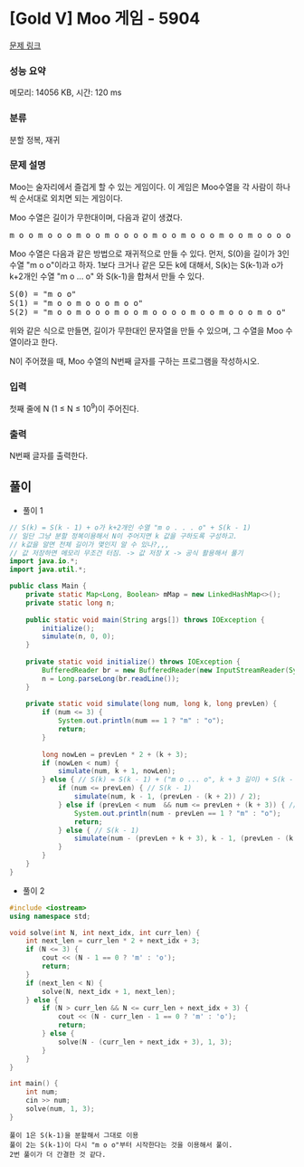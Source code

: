 # [Gold V] Moo 게임 - 5904 

[문제 링크](https://www.acmicpc.net/problem/5904) 

### 성능 요약

메모리: 14056 KB, 시간: 120 ms

### 분류

분할 정복, 재귀

### 문제 설명

<p>Moo는 술자리에서 즐겁게 할 수 있는 게임이다. 이 게임은 Moo수열을 각 사람이 하나씩 순서대로 외치면 되는 게임이다.</p>

<p>Moo 수열은 길이가 무한대이며, 다음과 같이 생겼다. </p>

<pre>m o o m o o o m o o m o o o o m o o m o o o m o o m o o o o o </pre>

<p>Moo 수열은 다음과 같은 방법으로 재귀적으로 만들 수 있다. 먼저, S(0)을 길이가 3인 수열 "m o o"이라고 하자. 1보다 크거나 같은 모든 k에 대해서, S(k)는 S(k-1)과 o가 k+2개인 수열 "m o ... o" 와 S(k-1)을 합쳐서 만들 수 있다.</p>

<pre>S(0) = "m o o"
S(1) = "m o o m o o o m o o"
S(2) = "m o o m o o o m o o m o o o o m o o m o o o m o o"</pre>

<p>위와 같은 식으로 만들면, 길이가 무한대인 문자열을 만들 수 있으며, 그 수열을 Moo 수열이라고 한다.</p>

<p>N이 주어졌을 때, Moo 수열의 N번째 글자를 구하는 프로그램을 작성하시오.</p>

### 입력 

 <p>첫째 줄에 N (1 ≤ N ≤ 10<sup>9</sup>)이 주어진다.</p>

### 출력 

 <p>N번째 글자를 출력한다.</p>

## 풀이
- 풀이 1
```java
// S(k) = S(k - 1) + o가 k+2개인 수열 "m o . . . o" + S(k - 1)
// 일단 그냥 분할 정복이용해서 N이 주어지면 k 값을 구하도록 구성하고.
// k값을 알면 전체 길이가 몇인지 알 수 있나?,,,
// 값 저장하면 메모리 무조건 터짐. -> 값 저장 X -> 공식 활용해서 풀기
import java.io.*;
import java.util.*;

public class Main {
    private static Map<Long, Boolean> mMap = new LinkedHashMap<>();
    private static long n;
    
    public static void main(String args[]) throws IOException {
        initialize();
        simulate(n, 0, 0);
    }
    
    private static void initialize() throws IOException {
        BufferedReader br = new BufferedReader(new InputStreamReader(System.in));
        n = Long.parseLong(br.readLine());
    }
    
    private static void simulate(long num, long k, long prevLen) {
        if (num <= 3) {
            System.out.println(num == 1 ? "m" : "o");
            return;
        }
        
        long nowLen = prevLen * 2 + (k + 3);
        if (nowLen < num) {
            simulate(num, k + 1, nowLen);
        } else { // S(k) = S(k - 1) + ("m o ... o", k + 3 길이) + S(k - 1)
            if (num <= prevLen) { // S(k - 1)
                simulate(num, k - 1, (prevLen - (k + 2)) / 2);
            } else if (prevLen < num  && num <= prevLen + (k + 3)) { // "m o ... o"
                System.out.println(num - prevLen == 1 ? "m" : "o");
                return;
            } else { // S(k - 1)
                simulate(num - (prevLen + k + 3), k - 1, (prevLen - (k + 2)) / 2);
            }
        }
    }
}
```

- 풀이 2
```c++
#include <iostream>
using namespace std;

void solve(int N, int next_idx, int curr_len) {
    int next_len = curr_len * 2 + next_idx + 3;
    if (N <= 3) {
        cout << (N - 1 == 0 ? 'm' : 'o');
        return;
    }
    if (next_len < N) {
        solve(N, next_idx + 1, next_len);
    } else {
        if (N > curr_len && N <= curr_len + next_idx + 3) {
            cout << (N - curr_len - 1 == 0 ? 'm' : 'o');
            return;
        } else {
            solve(N - (curr_len + next_idx + 3), 1, 3);
        }
    }
}

int main() {
    int num;
    cin >> num;
    solve(num, 1, 3);
}
```
``` text
풀이 1은 S(k-1)을 분할해서 그대로 이용
풀이 2는 S(k-1)이 다시 "m o o"부터 시작한다는 것을 이용해서 풀이.
2번 풀이가 더 간결한 것 같다.
```

